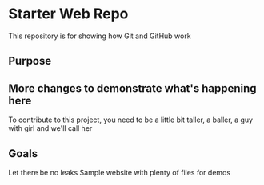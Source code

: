 # Starter Web Repo

This repository is for showing how Git and GitHub work

## Purpose

## More changes to demonstrate what's happening here
To contribute to this project, you need to be a little bit taller, a baller, a guy with girl and we'll call her
## Goals
Let there be no leaks
Sample website with plenty of files for demos
